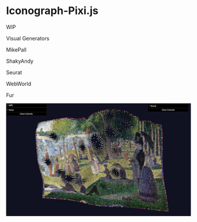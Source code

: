 # Iconograph-Pixi.js

WIP

Visual Generators

MikePall

ShakyAndy

Seurat

WebWorld

Fur

![Screenshot](screenshot/screenshot1.png)

